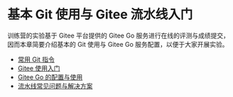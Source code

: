 # 基本 Git 使用与 Gitee 流水线入门

训练营的实验基于 Gitee 平台提供的 Gitee Go 服务进行在线的评测与成绩提交，因而本章简要介绍基本的 Git 使用与 Gitee Go 服务配置，以便于大家开展实验。

* [常用 Git 指令](ch2-01.md)
* [Gitee 使用入门](ch2-02.md)
* [Gitee Go 的配置与使用](ch2-03.md)
* [流水线常见问题与解决方案](ch2-04.md)
